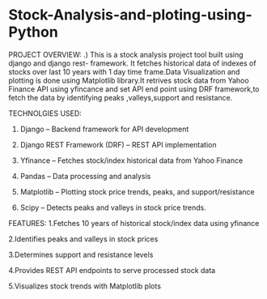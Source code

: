 # Stock-Analysis-and-ploting-using-Python

PROJECT OVERVIEW:
.) This is a stock analysis project tool built using django and django rest- framework. It fetches historical data of indexes of stocks over last 10 years with 1 day time frame.Data Visualization and plotting is done using Matplotlib library.It retrives stock data from Yahoo Finance API using yfincance and set API end point using DRF framework,to fetch the data by identifying peaks ,valleys,support and resistance.


TECHNOLGIES USED:
1. Django – Backend framework for API development

2. Django REST Framework (DRF) – REST API implementation

3. Yfinance – Fetches stock/index historical data from Yahoo Finance

4. Pandas – Data processing and analysis

5. Matplotlib – Plotting stock price trends, peaks, and support/resistance

6. Scipy – Detects peaks and valleys in stock price trends.


FEATURES:
1.Fetches 10 years of historical stock/index data using yfinance

2.Identifies peaks and valleys in stock prices

3.Determines support and resistance levels

4.Provides REST API endpoints to serve processed stock data

5.Visualizes stock trends with Matplotlib plots





